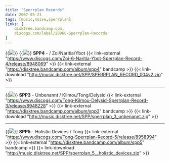 ```yaml
---
title: "Sperrplan Records"
date: 2007-05-21
tags: [music,noise,sperrplan]
links: [
	disktree.bandcamp.com,
	discogs.com/label/28868-Sperrplan-Records
]
---
```


{{<image src="SPP-4.png">}}
{{<image src="SPP-4_back.png">}}
**SPP4** - / Zoi/Naritia/Ybot
{{< link-external "https://www.discogs.com/Zoi-6-Naritia-Ybot-Sperrplan-Record-4/release/8948069" >}}
{{< link-external "https://disktree.bandcamp.com/album/spp4" bandcamp >}}
{{< link-download "http://music.disktree.net/SPP/SPERRPLAN_RECORD_004v2.zip" >}}

---

{{<image src="SPP-3_small.webp">}}
**SPP3** - Unbenannt / Kilmou/Tong/Delysid
{{< link-external "https://www.discogs.com/Tong-Kilmou-Delysid-Sperrplan-Record-3/release/8948228" >}}
{{< link-external "https://disktree.bandcamp.com/album/spp3" bandcamp >}}
{{< link-download "http://music.disktree.net/SPP/sperrplan_3_unbenannt.zip" >}}

---

{{<image src="SPP-5_small.webp">}}
**SPP5** - Holistic Devices / Tong
{{< link-external "https://www.discogs.com/Tong-Sperrplan-Record-5/release/8958994" >}}
{{< link-external "https://disktree.bandcamp.com/album/spp5" bandcamp >}}
{{< link-download "http://music.disktree.net/SPP/sperrplan_5__holistic_devices.zip" >}}
